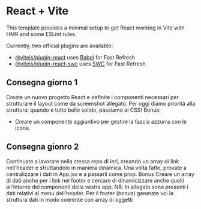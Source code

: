 # React + Vite

This template provides a minimal setup to get React working in Vite with HMR and some ESLint rules.

Currently, two official plugins are available:

- [@vitejs/plugin-react](https://github.com/vitejs/vite-plugin-react/blob/main/packages/plugin-react/README.md) uses [Babel](https://babeljs.io/) for Fast Refresh
- [@vitejs/plugin-react-swc](https://github.com/vitejs/vite-plugin-react-swc) uses [SWC](https://swc.rs/) for Fast Refresh

## Consegna giorno 1
Create un nuovo progetto React e definite i componenti necessari per strutturare il layout come da screenshot allegato.
Per oggi diamo priorità alla struttura: quando è tutto bello solido, passiamo al CSS!
Bonus:
- Creare un componente aggiuntivo per gestire la fascia azzurra con le icone.


## Consegna gionro 2
Continuate a lavorare nella stessa repo di ieri, creando un array di link nell’header e sfruttandolo in maniera dinamica. Una volta fatto, provate a centralizzare i dati in App.jsx e a passarli come prop.
Bonus
Creare un array di dati anche per i link nel footer e cercare di dinamicizzare anche quelli all’interno dei componenti della vostra app.
NB: In allegato sono presenti i dati relativi al menu dell’header. Per il footer (bonus) generate voi la struttura dati in modo coerente con array di oggetti